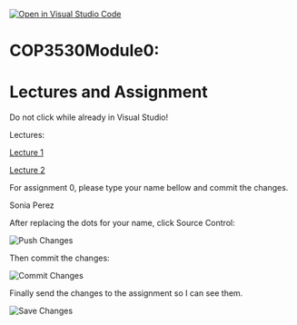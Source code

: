 [![Open in Visual Studio Code](https://classroom.github.com/assets/open-in-vscode-c66648af7eb3fe8bc4f294546bfd86ef473780cde1dea487d3c4ff354943c9ae.svg)](https://classroom.github.com/online_ide?assignment_repo_id=9684606&assignment_repo_type=AssignmentRepo)
# COP3530Module0: 
# Lectures and Assignment

Do not click while already in Visual Studio!


Lectures:

[Lecture 1](/Lecture1.md)

[Lecture 2](/Lecture2.md)

For assignment 0, please type your name bellow and commit the changes.

Sonia Perez


After replacing the dots for your name, click Source Control:

![Push Changes](/Images/PushChanges.jpg)

Then commit the changes:

![Commit Changes](/Images/CommitChanges.jpg)

Finally send the changes to the assignment so I can see them.

![Save Changes](/Images/SaveChanges.jpg)



